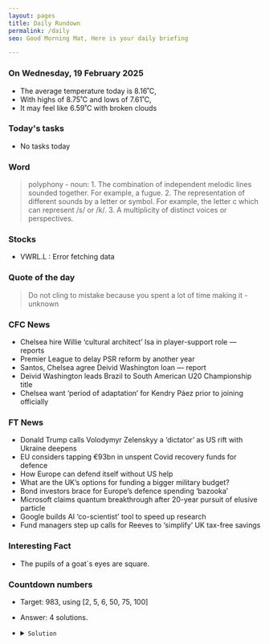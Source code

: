 ```yaml
---
layout: pages
title: Daily Rundown
permalink: /daily
seo: Good Morning Mat, Here is your daily briefing

---
```


<!-- weather_marker starts -->
### On Wednesday, 19 February 2025

- The average temperature today is 8.16˚C,
- With highs of 8.75˚C and lows of 7.61˚C,
- It may feel like 6.59˚C with broken clouds

<!-- weather_marker ends -->

### Today's tasks
<!-- task_marker starts -->
- No tasks today
<!-- task_marker ends -->

### Word

<!-- word_marker starts -->

 > polyphony - noun: 1. The combination of independent melodic lines sounded together. For example, a fugue. 2. The representation of different sounds by a letter or symbol. For example, the letter c which can represent /s/ or /k/. 3. A multiplicity of distinct voices or perspectives.

<!-- word_marker ends -->

### Stocks

<!-- stocks_marker starts -->

- VWRL.L : Error fetching data

<!-- stocks_marker ends -->

### Quote of the day
<!-- quote_marker starts -->

> Do not cling to mistake because you spent a lot of time making it - unknown

<!-- quote_marker ends -->

### CFC News
<!-- news_marker starts -->

 - Chelsea hire Willie ‘cultural architect’ Isa in player-support role — reports
 - Premier League to delay PSR reform by another year
 - Santos, Chelsea agree Deivid Washington loan — report
 - Deivid Washington leads Brazil to South American U20 Championship title
 - Chelsea want ‘period of adaptation’ for Kendry Páez prior to joining officially

<!-- news_marker ends -->

### FT News

<!-- ftnews_marker starts -->

 - Donald Trump calls Volodymyr Zelenskyy a ‘dictator’ as US rift with Ukraine deepens
 - EU considers tapping €93bn in unspent Covid recovery funds for defence
 - How Europe can defend itself without US help
 - What are the UK’s options for funding a bigger military budget?
 - Bond investors brace for Europe’s defence spending ‘bazooka’
 - Microsoft claims quantum breakthrough after 20-year pursuit of elusive particle
 - Google builds AI ‘co-scientist’ tool to speed up research
 - Fund managers step up calls for Reeves to ‘simplify’ UK tax-free savings

<!-- ftnews_marker ends -->

### Interesting Fact

<!-- fact_marker starts -->

- The pupils of a goat`s eyes are square.

<!-- fact_marker ends -->

### Countdown numbers
<!-- game_marker starts -->

- Target: 983, using [2, 5, 6, 50, 75, 100]
- Answer: 4 solutions.

- <details><summary><code>Solution</code></summary>

  Solution: ( 100 + 75 - 2 ) x 6 - 50 - 5

   </details>

<!-- game_marker ends -->
